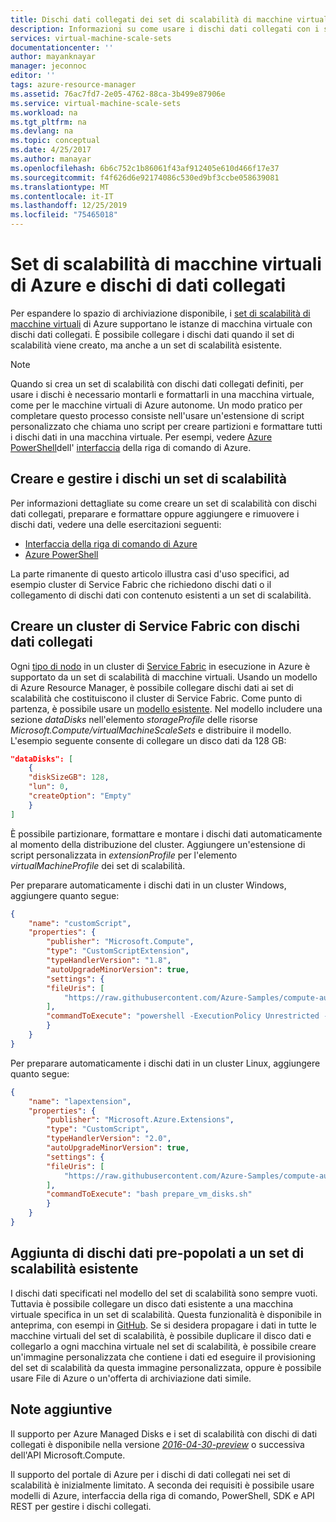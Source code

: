 ```yaml
---
title: Dischi dati collegati dei set di scalabilità di macchine virtuali di Azure
description: Informazioni su come usare i dischi dati collegati con i set di scalabilità di macchine virtuali tramite strutture di casi di utilizzo specifici.
services: virtual-machine-scale-sets
documentationcenter: ''
author: mayanknayar
manager: jeconnoc
editor: ''
tags: azure-resource-manager
ms.assetid: 76ac7fd7-2e05-4762-88ca-3b499e87906e
ms.service: virtual-machine-scale-sets
ms.workload: na
ms.tgt_pltfrm: na
ms.devlang: na
ms.topic: conceptual
ms.date: 4/25/2017
ms.author: manayar
ms.openlocfilehash: 6b6c752c1b86061f43af912405e610d466f17e37
ms.sourcegitcommit: f4f626d6e92174086c530ed9bf3ccbe058639081
ms.translationtype: MT
ms.contentlocale: it-IT
ms.lasthandoff: 12/25/2019
ms.locfileid: "75465018"
---
```

# <a name="azure-virtual-machine-scale-sets-and-attached-data-disks"></a>Set di scalabilità di macchine virtuali di Azure e dischi di dati collegati
Per espandere lo spazio di archiviazione disponibile, i [set di scalabilità di macchine virtuali](/azure/virtual-machine-scale-sets/) di Azure supportano le istanze di macchina virtuale con dischi dati collegati. È possibile collegare i dischi dati quando il set di scalabilità viene creato, ma anche a un set di scalabilità esistente.

> [!NOTE]
> Quando si crea un set di scalabilità con dischi dati collegati definiti, per usare i dischi è necessario montarli e formattarli in una macchina virtuale, come per le macchine virtuali di Azure autonome. Un modo pratico per completare questo processo consiste nell'usare un'estensione di script personalizzato che chiama uno script per creare partizioni e formattare tutti i dischi dati in una macchina virtuale. Per esempi, vedere [Azure PowerShell](tutorial-use-disks-powershell.md#prepare-the-data-disks)dell' [interfaccia](tutorial-use-disks-cli.md#prepare-the-data-disks) della riga di comando di Azure.


## <a name="create-and-manage-disks-in-a-scale-set"></a>Creare e gestire i dischi un set di scalabilità
Per informazioni dettagliate su come creare un set di scalabilità con dischi dati collegati, preparare e formattare oppure aggiungere e rimuovere i dischi dati, vedere una delle esercitazioni seguenti:

- [Interfaccia della riga di comando di Azure](tutorial-use-disks-cli.md)
- [Azure PowerShell](tutorial-use-disks-powershell.md)

La parte rimanente di questo articolo illustra casi d'uso specifici, ad esempio cluster di Service Fabric che richiedono dischi dati o il collegamento di dischi dati con contenuto esistenti a un set di scalabilità.


## <a name="create-a-service-fabric-cluster-with-attached-data-disks"></a>Creare un cluster di Service Fabric con dischi dati collegati
Ogni [tipo di nodo](../service-fabric/service-fabric-cluster-nodetypes.md) in un cluster di [Service Fabric](/azure/service-fabric) in esecuzione in Azure è supportato da un set di scalabilità di macchine virtuali. Usando un modello di Azure Resource Manager, è possibile collegare dischi dati ai set di scalabilità che costituiscono il cluster di Service Fabric. Come punto di partenza, è possibile usare un [modello esistente](https://github.com/Azure-Samples/service-fabric-cluster-templates). Nel modello includere una sezione _dataDisks_ nell'elemento _storageProfile_ delle risorse _Microsoft.Compute/virtualMachineScaleSets_ e distribuire il modello. L'esempio seguente consente di collegare un disco dati da 128 GB:

```json
"dataDisks": [
    {
    "diskSizeGB": 128,
    "lun": 0,
    "createOption": "Empty"
    }
]
```

È possibile partizionare, formattare e montare i dischi dati automaticamente al momento della distribuzione del cluster. Aggiungere un'estensione di script personalizzata in _extensionProfile_ per l'elemento _virtualMachineProfile_ dei set di scalabilità.

Per preparare automaticamente i dischi dati in un cluster Windows, aggiungere quanto segue:

```json
{
    "name": "customScript",
    "properties": {
        "publisher": "Microsoft.Compute",
        "type": "CustomScriptExtension",
        "typeHandlerVersion": "1.8",
        "autoUpgradeMinorVersion": true,
        "settings": {
        "fileUris": [
            "https://raw.githubusercontent.com/Azure-Samples/compute-automation-configurations/master/prepare_vm_disks.ps1"
        ],
        "commandToExecute": "powershell -ExecutionPolicy Unrestricted -File prepare_vm_disks.ps1"
        }
    }
}
```
Per preparare automaticamente i dischi dati in un cluster Linux, aggiungere quanto segue:
```json
{
    "name": "lapextension",
    "properties": {
        "publisher": "Microsoft.Azure.Extensions",
        "type": "CustomScript",
        "typeHandlerVersion": "2.0",
        "autoUpgradeMinorVersion": true,
        "settings": {
        "fileUris": [
            "https://raw.githubusercontent.com/Azure-Samples/compute-automation-configurations/master/prepare_vm_disks.sh"
        ],
        "commandToExecute": "bash prepare_vm_disks.sh"
        }
    }
}
```


## <a name="adding-pre-populated-data-disks-to-an-existing-scale-set"></a>Aggiunta di dischi dati pre-popolati a un set di scalabilità esistente
I dischi dati specificati nel modello del set di scalabilità sono sempre vuoti. Tuttavia è possibile collegare un disco dati esistente a una macchina virtuale specifica in un set di scalabilità. Questa funzionalità è disponibile in anteprima, con esempi in [GitHub](https://github.com/Azure/vm-scale-sets/tree/master/preview/disk). Se si desidera propagare i dati in tutte le macchine virtuali del set di scalabilità, è possibile duplicare il disco dati e collegarlo a ogni macchina virtuale nel set di scalabilità, è possibile creare un'immagine personalizzata che contiene i dati ed eseguire il provisioning del set di scalabilità da questa immagine personalizzata, oppure è possibile usare File di Azure o un'offerta di archiviazione dati simile.


## <a name="additional-notes"></a>Note aggiuntive
Il supporto per Azure Managed Disks e i set di scalabilità con dischi di dati collegati è disponibile nella versione [_2016-04-30-preview_](https://github.com/Azure/azure-rest-api-specs/blob/master/specification/compute/resource-manager/Microsoft.Compute/preview/2016-04-30-preview/compute.json) o successiva dell'API Microsoft.Compute.

Il supporto del portale di Azure per i dischi di dati collegati nei set di scalabilità è inizialmente limitato. A seconda dei requisiti è possibile usare modelli di Azure, interfaccia della riga di comando, PowerShell, SDK e API REST per gestire i dischi collegati.


